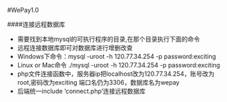 #WePay1.0

####连接远程数据库
- 需要找到本地mysql的可执行程序的目录,在那个目录执行下面的命令
- 远程连接数据库即可对数据库进行增删改查
- Windows下命令：mysql -uroot -h 120.77.34.254 -p
password:exciting
- Linux or Mac命令 ./mysql -uroot -h 120.77.34.254 -p
password:exciting
- php文件连接函数中，服务器ip把localhost改为120.77.34.254，账号改为root,密码改为exciting 端口名仍为3306，数据库名为wepay
- 后端统一include ‘connect.php’连接远程数据库
